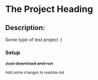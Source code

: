 # The Project Heading

## Description:
Some type of test project :)

### Setup

~~Just download and run~~

<sub> Add some changes to readme.md</sub>